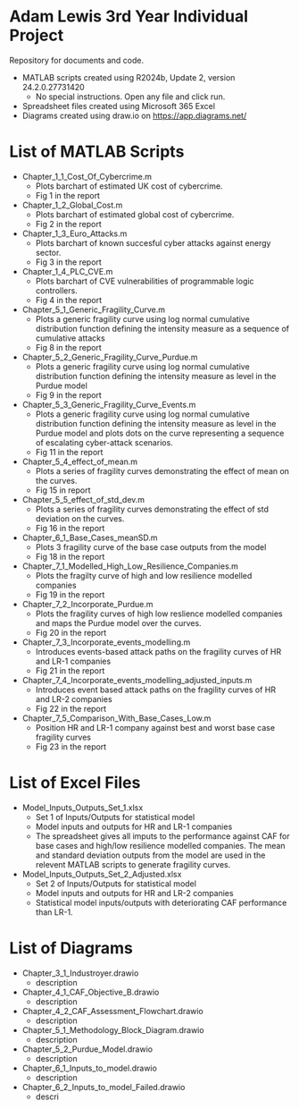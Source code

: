 # Adam Lewis 3rd Year Individual Project

Repository for documents and code.

- MATLAB scripts created using R2024b, Update 2, version 24.2.0.27731420
  - No special instructions. Open any file and click run.
- Spreadsheet files created using Microsoft 365 Excel
- Diagrams created using draw.io on https://app.diagrams.net/

# List of MATLAB Scripts
- Chapter_1_1_Cost_Of_Cybercrime.m
  - Plots barchart of estimated UK cost of cybercrime.
  - Fig 1 in the report
- Chapter_1_2_Global_Cost.m
  - Plots barchart of estimated global cost of cybercrime.
  - Fig 2 in the report
- Chapter_1_3_Euro_Attacks.m
  - Plots barchart of known succesful cyber attacks against energy sector.
  - Fig 3 in the report
- Chapter_1_4_PLC_CVE.m
  - Plots barchart of CVE vulnerabilities of programmable logic controllers.
  - Fig 4 in the report
- Chapter_5_1_Generic_Fragility_Curve.m
  - Plots a generic fragility curve using log normal cumulative distribution function defining the intensity measure as a sequence of cumulative attacks
  - Fig 8 in the report
- Chapter_5_2_Generic_Fragility_Curve_Purdue.m
  - Plots a generic fragility curve using log normal cumulative distribution function defining the intensity measure as level in the Purdue model
  - Fig 9 in the report
- Chapter_5_3_Generic_Fragility_Curve_Events.m
  - Plots a generic fragility curve using log normal cumulative distribution function defining the intensity measure as level in the Purdue model and plots dots on the curve representing a sequence of escalating cyber-attack scenarios.
  - Fig 11 in the report
- Chapter_5_4_effect_of_mean.m
  - Plots a series of fragility curves demonstrating the effect of mean on the curves.
  - Fig 15 in report
- Chapter_5_5_effect_of_std_dev.m
  - Plots a series of fragility curves demonstrating the effect of std deviation on the curves.
  - Fig 16 in the report
- Chapter_6_1_Base_Cases_meanSD.m
  - Plots 3 fragility curve of the base case outputs from the model
  - Fig 18 in the report
- Chapter_7_1_Modelled_High_Low_Resilience_Companies.m
  - Plots the fragilty curve of high and low resilience modelled companies
  - Fig 19 in the report
- Chapter_7_2_Incorporate_Purdue.m
  - Plots the fragility curves of high low reslience modelled companies and maps the Purdue model over the curves.
  - Fig 20 in the report
- Chapter_7_3_Incorporate_events_modelling.m
  - Introduces events-based attack paths on the fragility curves of HR and LR-1 companies
  - Fig 21 in the report
- Chapter_7_4_Incorporate_events_modelling_adjusted_inputs.m
  - Introduces event based attack paths on the fragility curves of HR and LR-2 companies
  - Fig 22 in the report
- Chapter_7_5_Comparison_With_Base_Cases_Low.m
  - Position HR and LR-1 company against best and worst base case fragility curves
  - Fig 23 in the report


# List of Excel Files
- Model_Inputs_Outputs_Set_1.xlsx
  - Set 1 of Inputs/Outputs for statistical model
  - Model inputs and outputs for HR and LR-1 companies
  - The spreadsheet gives all imputs to the performance against CAF for base cases and high/low resilience modelled companies. The mean and standard deviation outputs from the model are used in the relevent MATLAB scripts to generate fragility curves.
- Model_Inputs_Outputs_Set_2_Adjusted.xlsx
  - Set 2 of Inputs/Outputs for statistical model
  - Model inputs and outputs for HR and LR-2 companies
  - Statistical model inputs/outputs with deteriorating CAF performance than LR-1.

# List of Diagrams
- Chapter_3_1_Industroyer.drawio
  - description
- Chapter_4_1_CAF_Objective_B.drawio
  - description
- Chapter_4_2_CAF_Assessment_Flowchart.drawio
  - description
- Chapter_5_1_Methodology_Block_Diagram.drawio
  - description
- Chapter_5_2_Purdue_Model.drawio
  - description
- Chapter_6_1_Inputs_to_model.drawio
  - description
- Chapter_6_2_Inputs_to_model_Failed.drawio
  - descri
